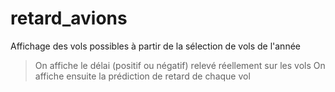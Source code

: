 # retard_avions

Affichage des vols possibles à partir de la sélection de vols de l'année
> On affiche le délai (positif ou négatif) relevé réellement sur les vols
> On affiche ensuite la prédiction de retard de chaque vol
